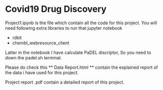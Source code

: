 ﻿# Covid19 Drug Discovery
Project1.ipynb is the file which contain all the code for this project. You will need following extra libraries to run that jupyter notebook


 - rdkit
 - chembl_webresource_client


Latter in the notebook I have calculate PaDEL discriptor, So you need to down the padel.sh terminal.

Please do check this
** Data Report.html ** contain the explained report of the data i have used for this project. 

Project report .pdf contain a detailed report of this project.
